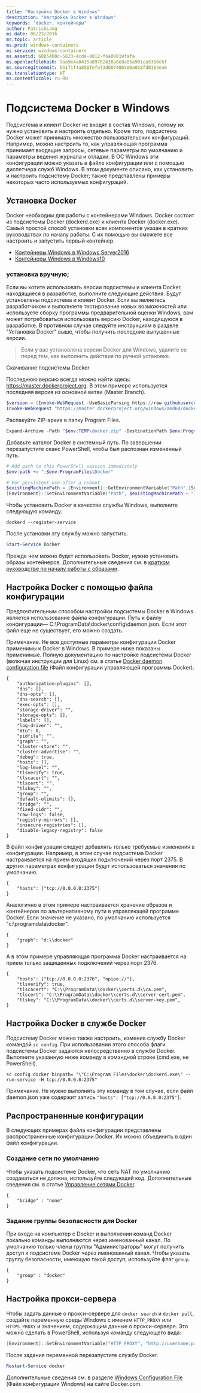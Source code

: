 ```yaml
---
title: "Настройка Docker в Windows"
description: "Настройка Docker в Windows"
keywords: "docker, контейнеры"
author: PatrickLang
ms.date: 08/23/2016
ms.topic: article
ms.prod: windows-containers
ms.service: windows-containers
ms.assetid: 6885400c-5623-4cde-8012-f6a00019fafa
ms.openlocfilehash: 9aa9e4a0415a89762438a8e8a85a901ca5360c6f
ms.sourcegitcommit: bb171f4a858fefe33dd0748b500a018fd0382ea6
ms.translationtype: HT
ms.contentlocale: ru-RU
---
```

# <a name="docker-engine-on-windows"></a>Подсистема Docker в Windows

Подсистема и клиент Docker не входят в состав Windows, потому их нужно установить и настроить отдельно. Кроме того, подсистема Docker может принимать множество пользовательских конфигураций. Например, можно настроить то, как управляющая программа принимает входящие запросы, сетевые параметры по умолчанию и параметры ведения журнала и отладки. В ОС Windows эти конфигурации можно указать в файле конфигурации или с помощью диспетчера служб Windows. В этом документе описано, как установить и настроить подсистему Docker; также представлены примеры некоторых часто используемых конфигураций.


## <a name="install-docker"></a>Установка Docker
Docker необходим для работы с контейнерами Windows. Docker состоит из подсистемы Docker (dockerd.exe) и клиента Docker (docker.exe). Самый простой способ установки всех компонентов указан в кратких руководствах по началу работы. С их помощью вы сможете все настроить и запустить первый контейнер. 

* [Контейнеры Windows в Windows Server2016](../quick-start/quick-start-windows-server.md)
* [Контейнеры Windows в Windows10](../quick-start/quick-start-windows-10.md)


### <a name="manual-installation"></a>установка вручную;
Если вы хотите использовать версии подсистемы и клиента Docker, находящиеся в разработке, выполните следующие действия. Будут установлены подсистема и клиент Docker. Если вы являетесь разработчиком и выполняете тестирование новых возможностей или используете сборку программы предварительной оценки Windows, вам может потребоваться использовать версию Docker, находящуюся в разработке. В противном случае следуйте инструкциям в разделе "Установка Docker" выше, чтобы получить последние выпущенные версии.

> Если у вас установлена версия Docker для Windows, удалите ее перед тем, как выполнить действия по ручной установке. 

Скачивание подсистемы Docker

Последнюю версию всегда можно найти здесь: https://master.dockerproject.org. В этом примере используется последняя версия из основной ветви (Master Branch). 

```powershell
$version = (Invoke-WebRequest -UseBasicParsing https://raw.githubusercontent.com/docker/docker/master/VERSION).Content.Trim()
Invoke-WebRequest "https://master.dockerproject.org/windows/amd64/docker-$($version).zip" -OutFile "$env:TEMP\docker.zip" -UseBasicParsing
```

Распакуйте ZIP-архив в папку Program Files.

```powershell
Expand-Archive -Path "$env:TEMP\docker.zip" -DestinationPath $env:ProgramFiles
```

Добавьте каталог Docker в системный путь. По завершении перезапустите сеанс PowerShell, чтобы был распознан измененный путь.

```powershell
# Add path to this PowerShell session immediately
$env:path += ";$env:ProgramFiles\Docker"

# For persistent use after a reboot
$existingMachinePath = [Environment]::GetEnvironmentVariable("Path",[System.EnvironmentVariableTarget]::Machine)
[Environment]::SetEnvironmentVariable("Path", $existingMachinePath + ";$env:ProgramFiles\Docker", [EnvironmentVariableTarget]::Machine)
```

Чтобы установить Docker в качестве службы Windows, выполните следующую команду.

```none
dockerd --register-service
```

После установки эту службу можно запустить.

```powershell
Start-Service Docker
```

Прежде чем можно будет использовать Docker, нужно установить образы контейнеров. Дополнительные сведения см. в [кратком руководстве по началу работы с образами](../quick-start/quick-start-images.md).

## <a name="configure-docker-with-configuration-file"></a>Настройка Docker с помощью файла конфигурации

Предпочтительным способом настройки подсистемы Docker в Windows является использование файла конфигурации. Путь к файлу конфигурации— C:\ProgramData\docker\config\daemon.json. Если этот файл еще не существует, его можно создать.

Примечание. Не все доступные параметры конфигурации Docker применимы к Docker в Windows. В примере ниже показаны применимые. Полную документацию по настройке подсистемы Docker (включая инструкции для Linux) см. в статье [Docker daemon configuration file](https://docs.docker.com/engine/reference/commandline/dockerd/#/windows-configuration-file) (Файл конфигурации управляющей программы Docker).

```none
{
    "authorization-plugins": [],
    "dns": [],
    "dns-opts": [],
    "dns-search": [],
    "exec-opts": [],
    "storage-driver": "",
    "storage-opts": [],
    "labels": [],
    "log-driver": "", 
    "mtu": 0,
    "pidfile": "",
    "graph": "",
    "cluster-store": "",
    "cluster-advertise": "",
    "debug": true,
    "hosts": [],
    "log-level": "",
    "tlsverify": true,
    "tlscacert": "",
    "tlscert": "",
    "tlskey": "",
    "group": "",
    "default-ulimits": {},
    "bridge": "",
    "fixed-cidr": "",
    "raw-logs": false,
    "registry-mirrors": [],
    "insecure-registries": [],
    "disable-legacy-registry": false
}
```

В файл конфигурации следует добавлять только требуемые изменения в конфигурации. Например, в этом случае подсистема Docker настраивается на прием входящих подключений через порт 2375. В других параметрах конфигурации будут использоваться значения по умолчанию.

```none
{
    "hosts": ["tcp://0.0.0.0:2375"]
}
```

Аналогично в этом примере настраивается хранение образов и контейнеров по альтернативному пути в управляющей программе Docker. Если значение не указано, по умолчанию используется "c:\programdata\docker".

```none
{    
    "graph": "d:\\docker"
}
```

А в этом примере управляющая программа Docker настраивается на прием только защищенных подключений через порт 2376.

```none
{
    "hosts": ["tcp://0.0.0.0:2376", "npipe://"],
    "tlsverify": true,
    "tlscacert": "C:\\ProgramData\\docker\\certs.d\\ca.pem",
    "tlscert": "C:\\ProgramData\\docker\\certs.d\\server-cert.pem",
    "tlskey": "C:\\ProgramData\\docker\\certs.d\\server-key.pem",
}
```

## <a name="configure-docker-on-the-docker-service"></a>Настройка Docker в службе Docker

Подсистему Docker можно также настроить, изменив службу Docker командой `sc config`. При использовании этого способа флаги подсистемы Docker задаются непосредственно в службе Docker. Выполните указанную ниже команду в командной строке (cmd.exe, не PowerShell).


```none
sc config docker binpath= "\"C:\Program Files\docker\dockerd.exe\" --run-service -H tcp://0.0.0.0:2375"
```

Примечание. Не нужно выполнять эту команду в том случае, если файл daemon.json уже содержит запись `"hosts": ["tcp://0.0.0.0:2375"]`.

## <a name="common-configuration"></a>Распространенные конфигурации

В следующих примерах файла конфигурации представлены распространенные конфигурации Docker. Их можно объединить в один файл конфигурации.

### <a name="default-network-creation"></a>Создание сети по умолчанию 

Чтобы указать подсистеме Docker, что сеть NAT по умолчанию создаваться не должна, используйте следующий код. Дополнительные сведения см. в статье [Управление сетями Docker](../manage-containers/container-networking.md).

```none
{
    "bridge" : "none"
}
```

### <a name="set-docker-security-group"></a>Задание группы безопасности для Docker

При входе на компьютер с Docker и выполнении команд Docker локально команды выполняются через именованный канал. По умолчанию только члены группы "Администраторы" могут получить доступ к подсистеме Docker через именованный канал. Чтобы указать группу безопасности, имеющую такой доступ, используйте флаг `group`.

```none
{
    "group" : "docker"
}
```

## <a name="proxy-configuration"></a>Настройка прокси-сервера

Чтобы задать данные о прокси-сервере для `docker search` и `docker pull`, создайте переменную среды Windows с именем `HTTP_PROXY` или `HTTPS_PROXY` и значением, содержащим данные о прокси-сервере. Это можно сделать в PowerShell, используя команду следующего вида:

```powershell
[Environment]::SetEnvironmentVariable("HTTP_PROXY", "http://username:password@proxy:port/", [EnvironmentVariableTarget]::Machine)
```

После задания переменной перезапустите службу Docker.

```powershell
Restart-Service docker
```

Дополнительные сведения см. в разделе [Windows Configuration File](https://docs.docker.com/engine/reference/commandline/dockerd/#/windows-configuration-file) (Файл конфигурации Windows) на сайте Docker.com.

